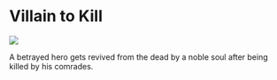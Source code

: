 # Villain to Kill

![](https://manhwaz.com/app/manga/uploads/covers/villain-to-kill.jpg)


A betrayed hero gets revived from the dead by a noble soul after being killed by his comrades.

<!-- Prince Kaizen Namwali -->

